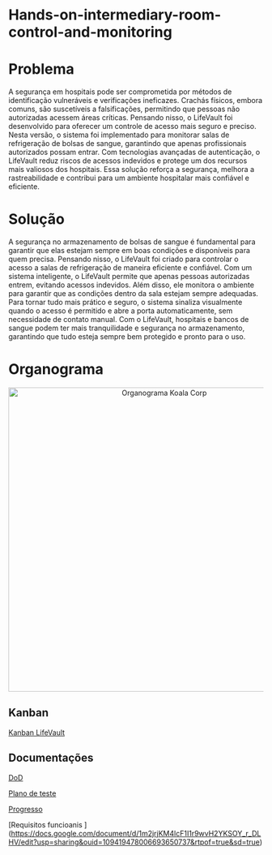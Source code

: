 # Hands-on-intermediary-room-control-and-monitoring

# Problema
A segurança em hospitais pode ser comprometida por métodos de identificação vulneráveis e verificações ineficazes. Crachás físicos, embora comuns, são suscetíveis a falsificações, permitindo que pessoas não autorizadas acessem áreas críticas.
Pensando nisso, o LifeVault foi desenvolvido para oferecer um controle de acesso mais seguro e preciso. Nesta versão, o sistema foi implementado para monitorar salas de refrigeração de bolsas de sangue, garantindo que apenas profissionais autorizados possam entrar. Com tecnologias avançadas de autenticação, o LifeVault reduz riscos de acessos indevidos e protege um dos recursos mais valiosos dos hospitais.
Essa solução reforça a segurança, melhora a rastreabilidade e contribui para um ambiente hospitalar mais confiável e eficiente.

# Solução
A segurança no armazenamento de bolsas de sangue é fundamental para garantir que elas estejam sempre em boas condições e disponíveis para quem precisa. Pensando nisso, o LifeVault foi criado para controlar o acesso a salas de refrigeração de maneira eficiente e confiável.
Com um sistema inteligente, o LifeVault permite que apenas pessoas autorizadas entrem, evitando acessos indevidos. Além disso, ele monitora o ambiente para garantir que as condições dentro da sala estejam sempre adequadas. Para tornar tudo mais prático e seguro, o sistema sinaliza visualmente quando o acesso é permitido e abre a porta automaticamente, sem necessidade de contato manual.
Com o LifeVault, hospitais e bancos de sangue podem ter mais tranquilidade e segurança no armazenamento, garantindo que tudo esteja sempre bem protegido e pronto para o uso.

# Organograma
<p align="center">
<img src="https://github.com/Lucas-Ladislau/Hands-on-intermediary-room-control-and-monitoring/blob/main/Organograma/Organograma%20KOALA%20CORP.png" alt="Organograma Koala Corp" width="600" height="600">
<p>
  
## Kanban
  
[Kanban LifeVault](https://github.com/users/Lucas-Ladislau/projects/4)

## Documentações
[DoD](https://github.com/Lucas-Ladislau/Hands-on-intermediary-room-control-and-monitoring/blob/main/Documenta%C3%A7%C3%A3o/Defini%C3%A7%C3%A3o%20de%20Pronto%20(DoD).pdf)

[Plano de teste](https://docs.google.com/document/d/1ccldrzzsL3C07hjIipVUa4fx6ijdOYYK/edit?usp=sharing&ouid=109419478006693650737&rtpof=true&sd=true)

[Progresso](https://docs.google.com/document/d/1m2jrjKM4lcF1I1r9wvH2YKSOY_r_DLHV/edit?usp=sharing&ouid=109419478006693650737&rtpof=true&sd=true)

[Requisitos funcioanis ] (https://docs.google.com/document/d/1m2jrjKM4lcF1I1r9wvH2YKSOY_r_DLHV/edit?usp=sharing&ouid=109419478006693650737&rtpof=true&sd=true)
